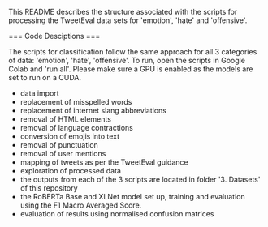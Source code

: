 This README describes the structure associated with the scripts for processing the TweetEval data sets for 'emotion', 'hate' and 'offensive'.

=== Code Desciptions ===

  The scripts for classification follow the same approach for all 3 categories of data: 'emotion', 'hate', 'offensive'. To run, open the scripts in Google Colab and 'run all'. Please make sure a GPU is enabled as the models are set to run on a CUDA.
  - data import
  - replacement of misspelled words
  - replacement of internet slang abbreviations
  - removal of HTML elements
  - removal of language contractions
  - conversion of emojis into text
  - removal of punctuation
  - removal of user mentions
  - mapping of tweets as per the TweetEval guidance
  - exploration of processed data
  - the outputs from each of the 3 scripts are located in folder '3. Datasets' of this repository
  - the RoBERTa Base and XLNet model set up, training and evaluation using the F1 Macro Averaged Score.
  - evaluation of results using normalised confusion matrices 
  
